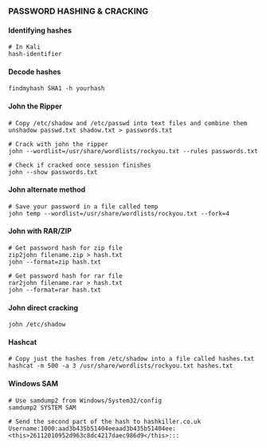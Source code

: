 ### PASSWORD HASHING & CRACKING
#### Identifying hashes
```
# In Kali
hash-identifier
```

#### Decode hashes
`findmyhash SHA1 -h yourhash`

#### John the Ripper
```
# Copy /etc/shadow and /etc/passwd into text files and combine them
unshadow passwd.txt shadow.txt > passwords.txt

# Crack with john the ripper
john --wordlist=/usr/share/wordlists/rockyou.txt --rules passwords.txt 

# Check if cracked once session finishes
john --show passwords.txt
```
#### John alternate method
```
# Save your password in a file called temp
john temp --wordlist=/usr/share/wordlists/rockyou.txt --fork=4
```
#### John with RAR/ZIP
```
# Get password hash for zip file
zip2john filename.zip > hash.txt 
john --format=zip hash.txt 

# Get password hash for rar file
rar2john filename.rar > hash.txt
john --format=rar hash.txt
```

#### John direct cracking
```
john /etc/shadow
```

#### Hashcat
```
# Copy just the hashes from /etc/shadow into a file called hashes.txt
hashcat -m 500 -a 3 /usr/share/wordlists/rockyou.txt hashes.txt
```

#### Windows SAM
```
# Use samdump2 from Windows/System32/config
samdump2 SYSTEM SAM

# Send the second part of the hash to hashkiller.co.uk
Username:1000:aad3b435b51404eeaad3b435b51404ee:<this>26112010952d963c8dc4217daec986d9</this>:::
```


